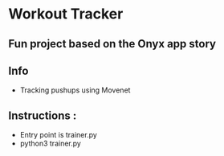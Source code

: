 # Workout Tracker
## Fun project based on the Onyx app story
## Info
- Tracking pushups using Movenet

## Instructions : 
- Entry point is trainer.py
- python3 trainer.py